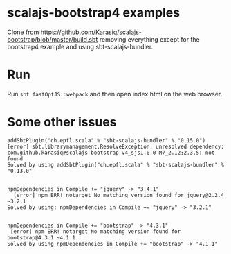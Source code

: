 # scalajs-bootstrap4 examples

Clone from https://github.com/Karasiq/scalajs-bootstrap/blob/master/build.sbt
removing everything except for the bootstrap4 example and using sbt-scalajs-bundler.


# Run
Run `sbt fastOptJS::webpack` and then open index.html on the web browser.


# Some other issues
```
addSbtPlugin("ch.epfl.scala" % "sbt-scalajs-bundler" % "0.15.0")
[error] sbt.librarymanagement.ResolveException: unresolved dependency: com.github.karasiq#scalajs-bootstrap-v4_sjs1.0.0-M7_2.12;2.3.5: not found
Solved by using addSbtPlugin("ch.epfl.scala" % "sbt-scalajs-bundler" % "0.13.0"


npmDependencies in Compile += "jquery" -> "3.4.1"
  [error] npm ERR! notarget No matching version found for jquery@2.2.4 ~3.2.1
Solved by using: npmDependencies in Compile += "jquery" -> "3.2.1"


npmDependencies in Compile += "bootstrap" -> "4.3.1"
 [error] npm ERR! notarget No matching version found for bootstrap@4.3.1 ~4.1.1
Solved by using npmDependencies in Compile += "bootstrap" -> "4.1.1"
```
